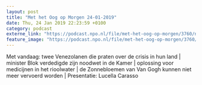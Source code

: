 ```yaml
---
layout: post
title: "Met het Oog op Morgen 24-01-2019"
date: Thu, 24 Jan 2019 22:23:59 +0100
category: podcast
externe_link: "https://podcast.npo.nl/file/met-het-oog-op-morgen/3760/nporadio1_met-het-oog-op-morgen_20190124_met-het-oog-op-morgen-24-01-2019_HLS87D.mp3"
feature_image: "https://podcast.npo.nl/file/met-het-oog-op-morgen/3760/nporadio1_met-het-oog-op-morgen_20190124_met-het-oog-op-morgen-24-01-2019_HLS87D.mp3"
---
```


Met vandaag: twee Venezolanen die praten over de crisis in hun land | minister Blok verdedigde zijn noodwet in de Kamer | oplossing voor medicijnen in het rioolwater | de Zonnebloemen van Van Gogh kunnen niet meer vervoerd worden | Presentatie: Lucella Carasso
